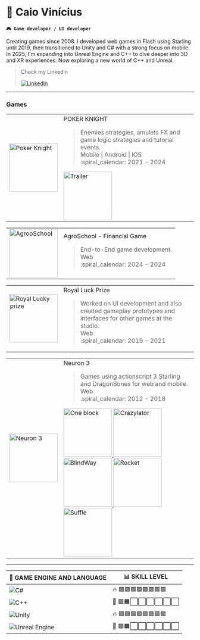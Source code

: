 #  👋 Caio Vinícius

**`🎮 Game developer / UI developer`**

Creating games since 2008. I developed web games in Flash using Starling until 2019, then transitioned to Unity and C# with a strong focus on mobile. In 2025, I'm expanding into Unreal Engine and C++ to dive deeper into 3D and XR experiences.
Now exploring a new world of C++ and Unreal.

> Check my Linkedin 
>
>  [![LinkedIn](https://cdn-icons-png.flaticon.com/24/174/174857.png)](https://www.linkedin.com/in/caio-vinícius-ab448030b/) 

---

### Games 
<table>
  <tr>
    <td>
      <a href="https://pk.instantgames.com.br"> <img alt="Poker Knight" src="https://pk.instantgames.com.br/images/icon.png" width="130"/> </a>
    </td>
    <td>
      POKER KNIGHT 
      <blockquote>
        Enemies strategies, amulets FX and game logic strategies and tutorial events. <br>
        Mobile | Android | IOS <br>
        :spiral_calendar: 2021 - 2024 
      </blockquote>
      <a href="https://www.youtube.com/watch?v=Ee31ZT7tlJE">
        <img alt="Trailer" src="https://assets2.ignimgs.com/2012/12/03/mzlvayfotcu480x480-75jpg-489d5b.jpg" width="130"/> 
      </a>
    </td>
  </tr>
<table>
  <tr>
    <td>
      <picture>
        <img alt="AgrooSchool" src="https://yt3.googleusercontent.com/ytc/AIdro_ke-QOMPsLuNKX_zkO2HtlytQ7p8bmNc9jle7tH2yXVQ-4=s900-c-k-c0x00ffffff-no-rj" width="130"/>
      </picture>
    </td>
    <td>
      AgroSchool - Financial Game 
      <blockquote>
        End-to-End game development.  <br>
        Web <br>
        :spiral_calendar:  2024 - 2024
      </blockquote>
    </td>
  </tr>
  
</table>
<table>
  <tr>
    <td>
      <picture>
      <img alt="Royal Lucky prize" src="https://cdnb.artstation.com/p/assets/covers/images/089/875/701/smaller_square/caio-vianna-caio-vianna-rectangle-9080.jpg?1752184621" width="130"/> 
      </picture>
    </td>
    <td>
      Royal Luck Prize 
      <blockquote>
        Worked on UI development and also created gameplay prototypes and interfaces for other games at the studio.  <br>
        Web <br>
        :spiral_calendar:  2019 - 2021
      </blockquote>
    </td>
  </tr>
  
</table>
<table>
  <tr>
    <td>
      <img alt="Neuron 3" src="https://mir-s3-cdn-cf.behance.net/projects/max_808_webp/d8ecc854543007.Y3JvcCw1MzYsNDE5LDEzNiwxMDc.jpg" width="130"/> 
    </td>
    <td>
      Neuron 3 
      <blockquote>
        Games using actionscript 3 Starling and DragonBones for web and mobile.  <br>
        Web <br>
        :spiral_calendar:  2012 - 2018
      </blockquote>
      <a href="https://youtu.be/-miar8zf2W8?si=YyZzkUUeEIrouMVH">
        <img alt="One block" src="https://mir-s3-cdn-cf.behance.net/project_modules/1400_webp/9306ff54543007.5980c65ca1656.jpg" width="130"/> 
      </a>
      <a href="https://youtu.be/DyqDcGo7VGQ?si=awd11BlxbF8UsWkp">
        <img alt="Crazylator" src="https://mir-s3-cdn-cf.behance.net/project_modules/1400_webp/e047dd54543007.5980c65ca190b.jpg" width="130"/> 
      </a>
      <a href="https://www.youtube.com/watch?v=P_1wFrXA1-o">
        <img alt="BlindWay" src="https://mir-s3-cdn-cf.behance.net/project_modules/1400_webp/f1fe5d54543007.5980c65ca1e0b.jpg" width="130"/> 
      </a>
      <a href="https://youtu.be/7Wjje8Vb3ro">
        <img alt="Rocket" src="https://mir-s3-cdn-cf.behance.net/project_modules/1400_webp/68823b54543007.5980c65ca20c4.jpg" width="130"/> 
      </a>
      <a href="https://youtu.be/-dWUlTe7d6E">
        <img alt="Suffle" src="https://mir-s3-cdn-cf.behance.net/project_modules/1400_webp/2125b354543007.5980c65ca118e.jpg" width="130"/> 
      </a>
    </td>
  </tr>
  
</table>


---

| 🧩 GAME ENGINE AND LANGUAGE | 📊 SKILL LEVEL |                                
|--------------------------------------|--------------------------------------|
|![C#](https://img.shields.io/badge/-C%23-239120?style=flat-square&logo=c-sharp&logoColor=white)   | 🔥 🟩🟩🟩🟩🟩🟩🟩🟩 |
|![C++](https://img.shields.io/badge/-C++-00599C?style=flat-square&logo=c%2B%2B&logoColor=white)   | 🌱 🟩🟧⬜⬜⬜⬜⬜⬜ |
|![Unity](https://img.shields.io/badge/-Unity-000000?style=flat-square&logo=unity&logoColor=white) | 🔥 🟩🟩🟩🟩🟩🟩🟩🟩 |
|![Unreal Engine](https://img.shields.io/badge/-Unreal%20Engine-313131?style=flat-square&logo=unrealengine&logoColor=white) | 🌱 🟩🟧⬜⬜⬜⬜⬜⬜ |






<!--
**KyoVini/kyovini** is a ✨ _special_ ✨ repository because its `README.md` (this file) appears on your GitHub profile.

Here are some ideas to get you started:

- 🔭 I’m currently working on ...
- 🌱 I’m currently learning ...
- 👯 I’m looking to collaborate on ...
- 🤔 I’m looking for help with ...
- 💬 Ask me about ...
- 📫 How to reach me: ...
- 😄 Pronouns: ...
- ⚡ Fun fact: ...
-->
